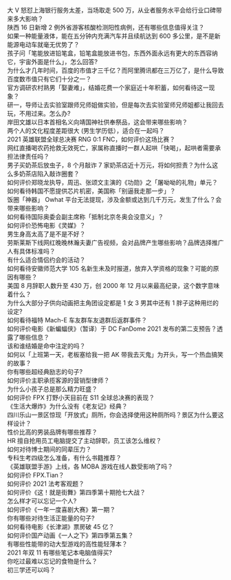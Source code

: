 大 V 怒怼上海银行服务太差，当场取走 500 万，从业者服务水平会给行业口碑带来多大影响？  
陕西 16 日新增 2 例外省游客核酸检测阳性病例，还有哪些信息值得关注？  
如果一种能量液体，能在五分钟内充满汽车并且续航达到 600 多公里，是不是新能源电动车就毫无优势了？  
孩子问「笔能放进铅笔盒，铅笔盒能放进书包，东西外面永远有更大的东西容纳它，宇宙外面是什么」，怎么回答?  
为什么才几年时间，百度的市值才三千亿？而阿里腾讯都在三万亿了，是什么导致百度数市值只有它们十分之一？  
官方调研农村熟男「娶妻难」，结婚花费一个家庭近十年积蓄，如何看待这一现象？  
研一，导师让去实验室跟师兄师姐做实验，但是每次去实验室师兄师姐都让我回去玩，不用过来。怎么办?  
岸田文雄以日本首相名义向靖国神社供奉祭品，这会带来哪些影响？  
两个人的文化程度差距很大 (男生学历低），适合在一起吗？  
2021 英雄联盟全球总决赛 RNG 0:1 FNC，如何评价这场比赛？  
网红直播喝农药抢救无效死亡，家属称直播时一群人起哄「快喝」，起哄者需要承担法律责任吗？  
男子买奶茶后放虫子，8 个月敲诈 7 家奶茶店近十万元，将如何担责？为什么这么多奶茶店陷入敲诈圈套？  
如何评价郑晓龙执导，周迅、张颂文主演的《功勋》之「屠呦呦的礼物」单元？  
如何看待韩国不愿提供芯片机密，美国称「别逼我走那一步」？  
饭圈「神器」 Owhat 平台无法提现，涉及金额或达到几千万元，发生了什么？会带来哪些影响？  
如何看待国际奥委会副主席称「抵制北京冬奥会没意义」？  
如何评价恐怖电影《灵媒》？  
男生身高太高了是不是不好？  
劳斯莱斯下线网红晚晚林瀚夫妻广告视频，会对品牌产生哪些影响？品牌选择推广人有具体标准吗？  
有什么适合情侣约会的活动？  
如何看待安徽师范大学 105 名新生未及时报道，放弃入学资格的现象？可能的原因有哪些？  
美国 8 月辞职人数升至 430 万，创 2000 年 12 月以来最高纪录，这个数字意味着什么？  
为什么大部分子供向动画把主角团设定都是 1 女 3 男其中还有 1 胖子这种用烂的设定?  
如何看待福特 Mach-E 车友群车友退群后返群事件？  
如何评价电影《新蝙蝠侠》（暂译）于 DC FanDome 2021 发布的第二支预告？透露了哪些信息？  
该和谁结婚是命中注定的吗？  
如何以「上班第一天，老板塞给我一把 AK 带我去灭鬼」为开头，写一个热血搞笑的故事？  
你有哪些超经典励志的句子?  
如何评价主职承揽客源的营销型律师？  
为什么小孩子总是那么精力旺盛？  
如何评价 FPX 打野小天目前在 S11 全球总决赛的表现？  
《生活大爆炸》为什么没有《老友记》经典？  
四川乐山一景区惊现「开放式」厕所，你会选择使用这种厕所吗？景区为什么要这样设计？  
性价比高的男装品牌有哪些推荐？  
HR 擅自抢用员工电脑提交了主动辞职，员工该怎么维权？  
如何对待博士期间的同辈压力？  
专科生考四级怎么准备，有什么书籍推荐？  
《英雄联盟手游》上线，各 MOBA 游戏在线人数受影响了吗？  
如何评价 FPX.Tian？  
如何评价 2021 法考客观题？  
如何评价《这！就是街舞》第四季第十期抢七大战？  
怎么样才可以忘记一个人?  
如何评价《一年一度喜剧大赛》第一期？  
你有哪些对待生活正能量的句子?  
如何看待电影《长津湖》票房破 45 亿？  
如何评价国产动画《一人之下》第四季第五集？  
有哪些性能带的动大型游戏的高性能轻薄本？  
2021 年双 11 有哪些笔记本电脑值得买?  
你吃过最难以忘记的食物是什么？  
初三学还可以吗？  
